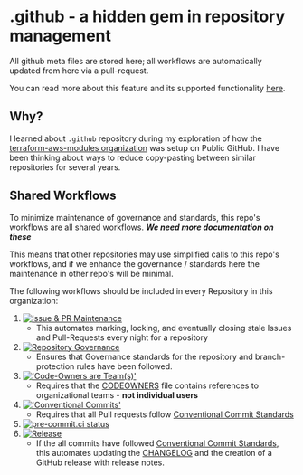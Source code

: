 # .github - a hidden gem in repository management

All github meta files are stored here; all workflows are automatically updated from here via a pull-request.

You can read more about this feature and its supported functionality [here](https://docs.github.com/en/github/building-a-strong-community/creating-a-default-community-health-file#supported-file-types).

## Why?

I learned about `.github` repository during my exploration of how the [terraform-aws-modules organization](https://github.com/terraform-aws-modules) was setup on Public GitHub. I have been thinking about ways to reduce copy-pasting between similar repositories for several years.

## Shared Workflows

To minimize maintenance of governance and standards, this repo's workflows are all shared workflows.
***We need more documentation on these***

This means that other repositories may use simplified calls to this repo's workflows, and if we enhance the governance / standards here the maintenance in other repo's will be minimal.

The following workflows should be included in every Repository in this organization:

1. [![Issue & PR Maintenance](https://github.com/jaffa-nj/.github/actions/workflows/stale.yml/badge.svg)](https://github.com/jaffa-nj/.github/actions/workflows/stale.yml)
    - This automates marking, locking, and eventually closing stale Issues and Pull-Requests every night for a repository
2. [![Repository Governance](https://github.com/jaffa-nj/.github/actions/workflows/repo-gov.yml/badge.svg)](https://github.com/jaffa-nj/.github/actions/workflows/repo-gov.yml)
    - Ensures that Governance standards for the repository and branch-protection rules have been followed.
3. [!['Code-Owners are Team(s)'](https://github.com/jaffa-nj/.github/actions/workflows/codeowners.yml/badge.svg)](https://github.com/jaffa-nj/.github/actions/workflows/codeowners.yml)
    - Requires that the [CODEOWNERS](CODEOWNERS) file contains references to organizational teams - **not individual users**
4. [!['Conventional Commits'](https://github.com/jaffa-nj/.github/actions/workflows/conventional-commits.yml/badge.svg)](https://github.com/jaffa-nj/.github/actions/workflows/conventional-commits.yml)
    - Requires that all Pull requests follow [Conventional Commit Standards](https://www.conventionalcommits.org/en/v1.0.0/)
5. [![pre-commit.ci status](https://results.pre-commit.ci/badge/github/jaffa-nj/.github/main.svg)](https://results.pre-commit.ci/latest/github/jaffa-nj/.github/main)
6. [![Release](https://github.com/jaffa-nj/.github/actions/workflows/release.yml/badge.svg)](https://github.com/jaffa-nj/.github/actions/workflows/release.yml)
    - If the all commits have followed [Conventional Commit Standards](https://www.conventionalcommits.org/en/v1.0.0/), this automates updating the [CHANGELOG](CHANGELOG.MD) and the creation of a GitHub release with release notes.
